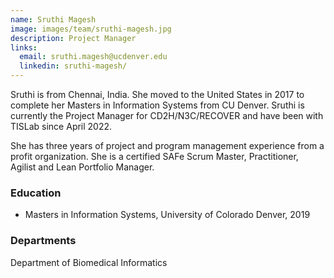 ```yaml
---
name: Sruthi Magesh
image: images/team/sruthi-magesh.jpg
description: Project Manager
links:
  email: sruthi.magesh@ucdenver.edu
  linkedin: sruthi-magesh/
---
```


Sruthi is from Chennai, India. She moved to the United States in 2017 to complete her Masters in Information Systems from CU Denver. Sruthi is currently the Project Manager for CD2H/N3C/RECOVER and have been with TISLab since April 2022.

She has three years of project and program management experience from a profit organization. She is a certified SAFe Scrum Master, Practitioner, Agilist and Lean Portfolio Manager.

### Education

- Masters in Information Systems, University of Colorado Denver, 2019

### Departments

Department of Biomedical Informatics

